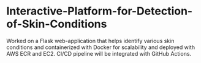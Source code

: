 # Interactive-Platform-for-Detection-of-Skin-Conditions
Worked on a Flask web-application that helps identify various skin conditions and containerized with Docker for scalability and deployed with AWS ECR and EC2. CI/CD pipeline will be integrated with GitHub Actions. 
